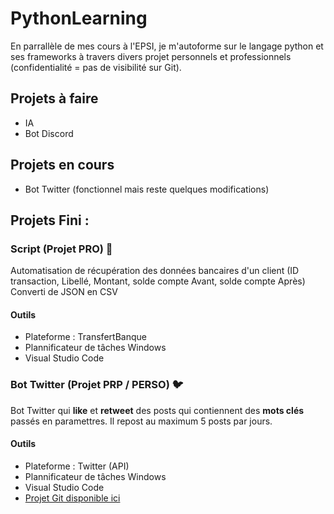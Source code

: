 # PythonLearning

En parrallèle de mes cours à l'EPSI, je m'autoforme sur le langage python et ses frameworks à travers divers projet personnels et professionnels (confidentialité = pas de visibilité sur Git). 

## Projets à faire 

- IA 
- Bot Discord 

## Projets en cours 

- Bot Twitter (fonctionnel mais reste quelques modifications) 

## Projets Fini :

### Script (Projet PRO) 📜
Automatisation de récupération des données bancaires d'un client (ID transaction, Libellé, Montant, solde compte Avant, solde compte Après)
Converti de JSON en CSV  

#### Outils 
- Plateforme : TransfertBanque 
- Plannificateur de tâches Windows 
- Visual Studio Code

### Bot Twitter (Projet PRP / PERSO)  :bird: 

Bot Twitter qui **like** et **retweet** des posts qui contiennent des **mots clés** passés en paramettres. 
Il repost au maximum 5 posts par jours.

#### Outils 
- Plateforme : Twitter (API)  
- Plannificateur de tâches Windows 
- Visual Studio Code 
- [Projet Git disponible ici](https://github.com/Hellisium/PythonLearning/tree/main/twitterBot)
